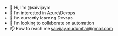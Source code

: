 - 👋 Hi, I’m @saivijaym
- 👀 I’m interested in Azure\Devops
- 🌱 I’m currently learning Devops
- 💞️ I’m looking to collaborate on automation 
- 📫 How to reach me saivijay.mudumbai@gmail.com

<!---
saivijaym/saivijaym is a ✨ special ✨ repository because its `README.md` (this file) appears on your GitHub profile.
You can click the Preview link to take a look at your changes.
--->
